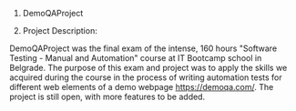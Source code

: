 1. DemoQAProject

2. Project Description:

 DemoQAProject was the final exam of the intense, 160 hours  "Software Testing - Manual and Automation" course at IT Bootcamp school in Belgrade. The purpose of this exam and project was to apply the skills we acquired during the course in the process of writing automation tests for different web elements of a demo webpage https://demoqa.com/.
 The project is still open, with more features to be added.